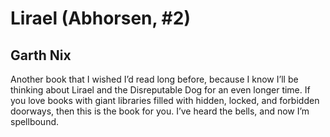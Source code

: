 # Lirael (Abhorsen, #2)
## Garth Nix
Another book that I wished I’d read long before, because I know I’ll be thinking about Lirael and the Disreputable Dog for an even longer time. If you love books with giant libraries filled with hidden, locked, and forbidden doorways, then this is the book for you. I’ve heard the bells, and now I’m spellbound.
